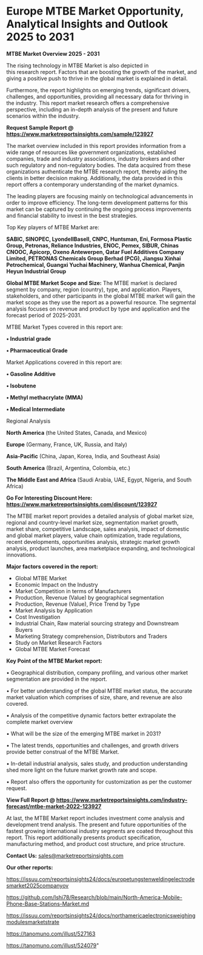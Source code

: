 # Europe MTBE Market Opportunity, Analytical Insights and Outlook 2025 to 2031

<Strong> MTBE Market Overview 2025 - 2031</strong>

The rising technology in MTBE Market is also depicted in this research report. Factors that are boosting the growth of the market, and giving a positive push to thrive in the global market is explained in detail.

Furthermore, the report highlights on emerging trends, significant drivers, challenges, and opportunities, providing all necessary data for thriving in the industry. This report market research offers a comprehensive perspective, including an in-depth analysis of the present and future scenarios within the industry.

<strong>Request Sample Report @ <a href=https://www.marketreportsinsights.com/sample/123927>https://www.marketreportsinsights.com/sample/123927</a></strong>

The market overview included in this report provides information from a wide range of resources like government organizations, established companies, trade and industry associations, industry brokers and other such regulatory and non-regulatory bodies. The data acquired from these organizations authenticate the MTBE research report, thereby aiding the clients in better decision making. Additionally, the data provided in this report offers a contemporary understanding of the market dynamics.

The leading players are focusing mainly on technological advancements in order to improve efficiency. The long-term development patterns for this market can be captured by continuing the ongoing process improvements and financial stability to invest in the best strategies.

Top Key players of MTBE Market are:

<strong>SABIC, SINOPEC, LyondellBasell, CNPC, Huntsman, Eni, Formosa Plastic Group, Petronas, Reliance Industries, ENOC, Pemex, SIBUR, Chinas CNOOC, Apicorp, Oxeno Antewerpen, Qatar Fuel Additives Company Limited, PETRONAS Chemicals Group Berhad (PCG), Jiangsu Xinhai Petrochemical, Guangxi Yuchai Machinery, Wanhua Chemical, Panjin Heyun Industrial Group</strong>

<strong><b>Global MTBE Market Scope and Size:</b></strong>
The MTBE market is declared segment by company, region (country), type, and application. Players, stakeholders, and other participants in the global MTBE market will gain the market scope as they use the report as a powerful resource. The segmental analysis focuses on revenue and product by type and application and the forecast period of 2025-2031.

MTBE Market Types covered in this report are:

<strong>• Industrial grade

• Pharmaceutical Grade</strong>

Market Applications covered in this report are:

<strong>• Gasoline Additive

• Isobutene

• Methyl methacrylate (MMA)

• Medical Intermediate</strong> 

Regional Analysis

<strong>North America</strong> (the United States, Canada, and Mexico)

<strong>Europe</strong> (Germany, France, UK, Russia, and Italy)

<strong>Asia-Pacific</strong> (China, Japan, Korea, India, and Southeast Asia)

<strong>South America</strong> (Brazil, Argentina, Colombia, etc.)

<strong>The Middle East and Africa</strong> (Saudi Arabia, UAE, Egypt, Nigeria, and South Africa)

<strong>Go For Interesting Discount Here: <a href=https://www.marketreportsinsights.com/discount/123927>https://www.marketreportsinsights.com/discount/123927</a></strong>

The MTBE market report provides a detailed analysis of global market size, regional and country-level market size, segmentation market growth, market share, competitive Landscape, sales analysis, impact of domestic and global market players, value chain optimization, trade regulations, recent developments, opportunities analysis, strategic market growth analysis, product launches, area marketplace expanding, and technological innovations.

<strong><b>Major factors covered in the report:</b></strong>
<ul>
  <li>Global MTBE Market </li>
  <li>Economic Impact on the Industry</li>
  <li>Market Competition in terms of Manufacturers</li>
  <li>Production, Revenue (Value) by geographical segmentation</li>
  <li>Production, Revenue (Value), Price Trend by Type</li>
  <li>Market Analysis by Application</li>
  <li>Cost Investigation</li>
  <li>Industrial Chain, Raw material sourcing strategy and Downstream Buyers</li>
  <li>Marketing Strategy comprehension, Distributors and Traders</li>
  <li>Study on Market Research Factors</li>
  <li>Global MTBE Market Forecast</li>
</ul>

<strong><b>Key Point of the MTBE Market report:</b></strong>

• Geographical distribution, company profiling, and various other market segmentation are provided in the report.

• For better understanding of the global MTBE market status, the accurate market valuation which comprises of size, share, and revenue are also covered.

• Analysis of the competitive dynamic factors better extrapolate the complete market overview

• What will be the size of the emerging MTBE market in 2031?

• The latest trends, opportunities and challenges, and growth drivers provide better construal of the MTBE Market.

• In-detail industrial analysis, sales study, and production understanding shed more light on the future market growth rate and scope.

• Report also offers the opportunity for customization as per the customer request.

<strong><b>View Full Report @ <a href=https://www.marketreportsinsights.com/industry-forecast/mtbe-market-2022-123927>https://www.marketreportsinsights.com/industry-forecast/mtbe-market-2022-123927</a></b></strong>


At last, the MTBE Market report includes investment come analysis and development trend analysis. The present and future opportunities of the fastest growing international industry segments are coated throughout this report. This report additionally presents product specification, manufacturing method, and product cost structure, and price structure.

<strong>Contact Us:</strong>
sales@marketreportsinsights.com

<strong>Our other reports:</strong>

<a href=https://issuu.com/reportsinsights24/docs/europetungstenweldingelectrodesmarket2025companyov>https://issuu.com/reportsinsights24/docs/europetungstenweldingelectrodesmarket2025companyov</a>

<a href=https://github.com/Ishi78/Research/blob/main/North-America-Mobile-Phone-Base-Stations-Market.md>https://github.com/Ishi78/Research/blob/main/North-America-Mobile-Phone-Base-Stations-Market.md</a>

<a href=https://issuu.com/reportsinsights24/docs/northamericaelectronicsweighingmodulesmarketstrate>https://issuu.com/reportsinsights24/docs/northamericaelectronicsweighingmodulesmarketstrate</a>

<a href=https://tanomuno.com/illust/527163>https://tanomuno.com/illust/527163</a>

<a href=https://tanomuno.com/illust/524079>https://tanomuno.com/illust/524079</a>"
